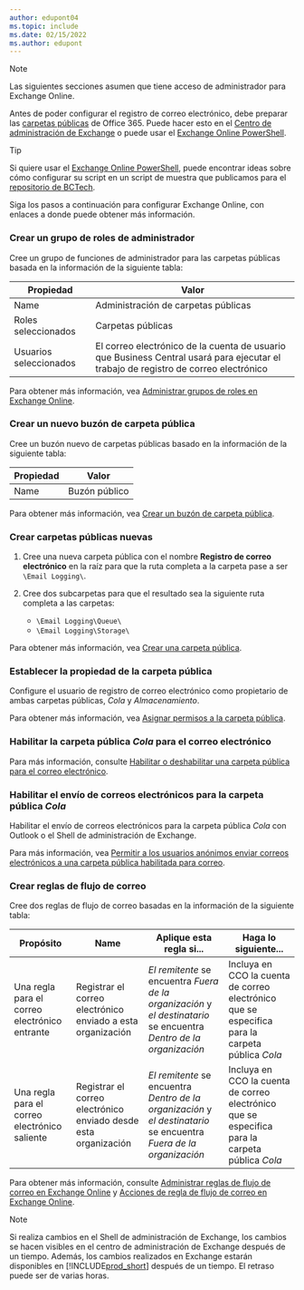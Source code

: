 ```yaml
---
author: edupont04
ms.topic: include
ms.date: 02/15/2022
ms.author: edupont
---
```


> [!NOTE]
> Las siguientes secciones asumen que tiene acceso de administrador para Exchange Online.

Antes de poder configurar el registro de correo electrónico, debe preparar las [carpetas públicas](/exchange/collaboration-exo/public-folders/public-folders) de Office 365. Puede hacer esto en el [Centro de administración de Exchange](/exchange/exchange-admin-center?preserve-view=true) o puede usar el [Exchange Online PowerShell](/powershell/exchange/exchange-online-powershell?view=exchange-ps&?preserve-view=true).

> [!TIP]
> Si quiere usar el [Exchange Online PowerShell](/powershell/exchange/exchange-online-powershell?view=exchange-ps&preserve-view=true), puede encontrar ideas sobre cómo configurar su script en un script de muestra que publicamos para el [repositorio de BCTech](https://github.com/microsoft/BCTech/tree/master/samples/EmailLogging).

Siga los pasos a continuación para configurar Exchange Online, con enlaces a donde puede obtener más información.

### <a name="create-an-admin-role-group" />Crear un grupo de roles de administrador

Cree un grupo de funciones de administrador para las carpetas públicas basada en la información de la siguiente tabla:

|Propiedad        |Valor                     |
|----------------|--------------------------|
|Name            |Administración de carpetas públicas |
|Roles seleccionados  |Carpetas públicas            |
|Usuarios seleccionados  |El correo electrónico de la cuenta de usuario que Business Central usará para ejecutar el trabajo de registro de correo electrónico|

Para obtener más información, vea [Administrar grupos de roles en Exchange Online](/exchange/permissions-exo/role-groups).

### <a name="create-a-new-public-folder-mailbox" />Crear un nuevo buzón de carpeta pública

Cree un buzón nuevo de carpetas públicas basado en la información de la siguiente tabla:

|Propiedad        |Valor                     |
|----------------|--------------------------|
|Name            |Buzón público            |

Para obtener más información, vea [Crear un buzón de carpeta pública](/exchange/collaboration-exo/public-folders/create-public-folder-mailbox).

### <a name="create-new-public-folders" />Crear carpetas públicas nuevas

1. Cree una nueva carpeta pública con el nombre **Registro de correo electrónico** en la raíz para que la ruta completa a la carpeta pase a ser `\Email Logging\`.
2. Cree dos subcarpetas para que el resultado sea la siguiente ruta completa a las carpetas:

    - `\Email Logging\Queue\`
    - `\Email Logging\Storage\`

Para obtener más información, vea [Crear una carpeta pública](/exchange/collaboration-exo/public-folders/create-public-folder).

### <a name="set-public-folder-ownership" />Establecer la propiedad de la carpeta pública

Configure el usuario de registro de correo electrónico como propietario de ambas carpetas públicas, *Cola* y *Almacenamiento*.

Para obtener más información, vea [Asignar permisos a la carpeta pública](/exchange/collaboration-exo/public-folders/set-up-public-folders#step-3-assign-permissions-to-the-public-folder).

### <a name="mail-enable-the-queue-public-folder" />Habilitar la carpeta pública *Cola* para el correo electrónico

  Para más información, consulte [Habilitar o deshabilitar una carpeta pública para el correo electrónico](/exchange/collaboration-exo/public-folders/enable-or-disable-mail-for-public-folder).

### <a name="mail-enable-sending-emails-to-the-queue-public-folder" />Habilitar el envío de correos electrónicos para la carpeta pública *Cola*

Habilitar el envío de correos electrónicos para la carpeta pública *Cola* con Outlook o el Shell de administración de Exchange.

Para más información, vea [Permitir a los usuarios anónimos enviar correos electrónicos a una carpeta pública habilitada para correo](/exchange/collaboration-exo/public-folders/enable-or-disable-mail-for-public-folder#allow-anonymous-users-to-send-email-to-a-mail-enabled-public-folder?preserve-view=true).

### <a name="create-mail-flow-rules" />Crear reglas de flujo de correo

Cree dos reglas de flujo de correo basadas en la información de la siguiente tabla:

|Propósito  |Name |Aplique esta regla si...             |Haga lo siguiente...                          |
|---------|-----|----------------------------------|---------------------------------------------|
|Una regla para el correo electrónico entrante |Registrar el correo electrónico enviado a esta organización|*El remitente* se encuentra *Fuera de la organización* y *el destinatario* se encuentra *Dentro de la organización*|Incluya en CCO la cuenta de correo electrónico que se especifica para la carpeta pública *Cola*|
|Una regla para el correo electrónico saliente | Registrar el correo electrónico enviado desde esta organización |*El remitente* se encuentra *Dentro de la organización* y *el destinatario* se encuentra *Fuera de la organización*|Incluya en CCO la cuenta de correo electrónico que se especifica para la carpeta pública *Cola*|

Para obtener más información, consulte [Administrar reglas de flujo de correo en Exchange Online](/exchange/security-and-compliance/mail-flow-rules/manage-mail-flow-rules?preserve-view=true) y [Acciones de regla de flujo de correo en Exchange Online](/exchange/security-and-compliance/mail-flow-rules/mail-flow-rule-actions?preserve-view=true).

> [!NOTE]
> Si realiza cambios en el Shell de administración de Exchange, los cambios se hacen visibles en el centro de administración de Exchange después de un tiempo. Además, los cambios realizados en Exchange estarán disponibles en [!INCLUDE[prod_short](prod_short.md)] después de un tiempo. El retraso puede ser de varias horas.
